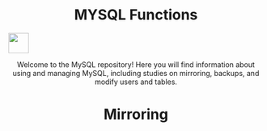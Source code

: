 <h1 align="center">MYSQL Functions</h1><img src="https://cdn.jsdelivr.net/gh/devicons/devicon/icons/mysql/mysql-original-wordmark.svg" widht="40" height="40" />
<p align="center">Welcome to the MySQL repository! Here you will find information about using and managing MySQL, including studies on mirroring, backups, and modify users and tables.</p>

<h1 align="center" widht="55" height="55">Mirroring</h1>
